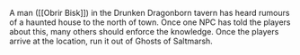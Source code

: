 A man ([[Obrir Bisk]]) in the Drunken Dragonborn tavern has heard rumours of a haunted house to the north of town. Once one NPC has told the players about this, many others should enforce the knowledge. Once the players arrive at the location, run it out of Ghosts of Saltmarsh.